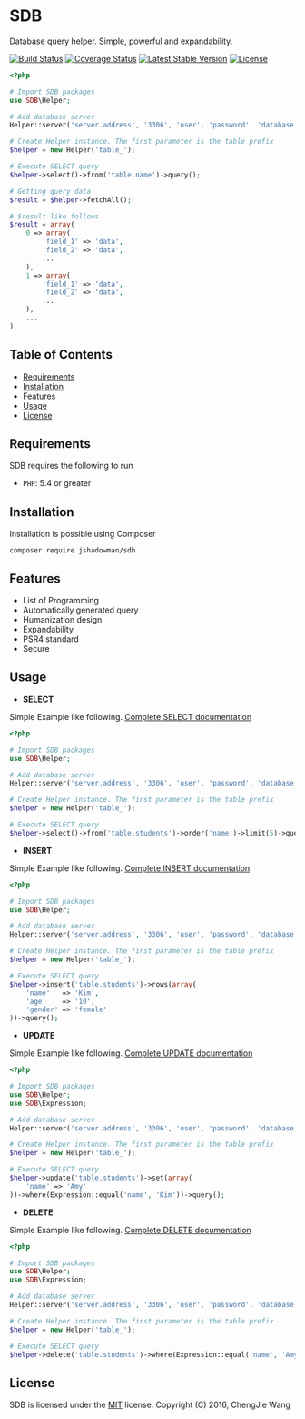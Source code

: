 SDB
===================
Database query helper. Simple, powerful and expandability.

[![Build Status](https://travis-ci.org/JShadowMan/SDB.svg?branch=master)](https://travis-ci.org/JShadowMan/SDB)
[![Coverage Status](https://coveralls.io/repos/github/JShadowMan/SDB/badge.svg?branch=master)](https://coveralls.io/github/JShadowMan/SDB?branch=master)
[![Latest Stable Version](https://poser.pugx.org/jshadowman/sdb/v/stable)](https://packagist.org/packages/jshadowman/sdb)
[![License](https://poser.pugx.org/jshadowman/sdb/license)](https://packagist.org/packages/jshadowman/sdb)
```php
<?php

# Import SDB packages
use SDB\Helper;

# Add database server
Helper::server('server.address', '3306', 'user', 'password', 'database');

# Create Helper instance. The first parameter is the table prefix
$helper = new Helper('table_');

# Execute SELECT query
$helper->select()->from('table.name')->query();

# Getting query data
$result = $helper->fetchAll();

# $result like follows
$result = array(
    0 => array(
        'field_1' => 'data',
        'field_2' => 'data',
        ...
    ),
    1 => array(
        'field_1' => 'data',
        'field_2' => 'data',
        ...
    ),
    ...
)
```

Table of Contents
---
- [Requirements](#requirements)
- [Installation](#installation)
- [Features](#features)
- [Usage](#usage)
- [License](#license)


Requirements
------------
SDB requires the following to run
- `PHP`: 5.4 or greater

Installation
------------
Installation is possible using Composer
```
composer require jshadowman/sdb
```

Features
--------
- List of Programming
- Automatically generated query
- Humanization design
- Expandability
- PSR4 standard
- Secure

Usage
-----
- **SELECT**

Simple Example like following. [Complete SELECT documentation]

```php
<?php

# Import SDB packages
use SDB\Helper;

# Add database server
Helper::server('server.address', '3306', 'user', 'password', 'database');

# Create Helper instance. The first parameter is the table prefix
$helper = new Helper('table_');

# Execute SELECT query
$helper->select()->from('table.students')->order('name')->limit(5)->query();
```

- **INSERT**

Simple Example like following. [Complete INSERT documentation]

```php
<?php

# Import SDB packages
use SDB\Helper;

# Add database server
Helper::server('server.address', '3306', 'user', 'password', 'database');

# Create Helper instance. The first parameter is the table prefix
$helper = new Helper('table_');

# Execute SELECT query
$helper->insert('table.students')->rows(array(
    'name'   => 'Kim',
    'age'    => '10',
    'gender' => 'female'
))->query();
```


- **UPDATE**

Simple Example like following. [Complete UPDATE documentation]

```php
<?php

# Import SDB packages
use SDB\Helper;
use SDB\Expression;

# Add database server
Helper::server('server.address', '3306', 'user', 'password', 'database');

# Create Helper instance. The first parameter is the table prefix
$helper = new Helper('table_');

# Execute SELECT query
$helper->update('table.students')->set(array(
    'name' => 'Amy'
))->where(Expression::equal('name', 'Kim'))->query();
```

- **DELETE**

Simple Example like following. [Complete DELETE documentation]

```php
<?php

# Import SDB packages
use SDB\Helper;
use SDB\Expression;

# Add database server
Helper::server('server.address', '3306', 'user', 'password', 'database');

# Create Helper instance. The first parameter is the table prefix
$helper = new Helper('table_');

# Execute SELECT query
$helper->delete('table.students')->where(Expression::equal('name', 'Amy'))->query();
```

[Complete SELECT documentation]: https://github.com/JShadowMan/SDB/blob/master/documents/SELECT.md
[Complete INSERT documentation]: https://github.com/JShadowMan/SDB/blob/master/documents/INSERT.md
[Complete UPDATE documentation]: https://github.com/JShadowMan/SDB/blob/master/documents/UPDATE.md
[Complete DELETE documentation]: https://github.com/JShadowMan/SDB/blob/master/documents/DELETE.md

License
-------
SDB is licensed under the [MIT] license.
Copyright (C) 2016, ChengJie Wang

[MIT]: https://github.com/JShadowMan/SDB/blob/master/LICENSE
